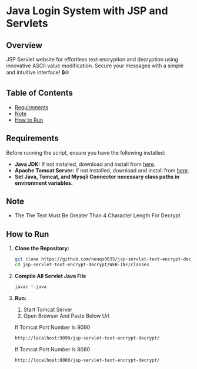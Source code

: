 # Java Login System with JSP and Servlets

## Overview
JSP Servlet website for effortless text encryption and decryption using innovative ASCII value modification. Secure your messages with a simple and intuitive interface! 🔒🌐

## Table of Contents
- [Requirements](#requirements)
- [Note](#note)
- [How to Run](#how-to-run)

## Requirements

Before running the script, ensure you have the following installed:

- **Java JDK:** If not installed, download and install from [here](https://www.oracle.com/java/technologies/downloads/).
- **Apache Tomcat Server:** If not installed, download and install from [here](https://tomcat.apache.org/download-90.cgi).
- **Set Java, Tomcat, and Mysqli Connector necessary class paths in environment variables.**

## Note

- The The Text Must Be Greater Than 4 Character Length For Decrypt

## How to Run


1. **Clone the Repository:**
   ```bash
   git clone https://github.com/neuqs0035/jsp-servlet-text-encrypt-decrypt.git
   cd jsp-servlet-text-encrypt-decrypt/WEB-INF/classes
   ```
2. **Compile All Servlet Java File**
   ```bash
   javac *.java
   ```

3. **Run:**
   1. Start Tomcat Server
   2. Open Browser And Paste Below Url
      
   If Tomcat Port Number Is 9090
   ```bash
   http://localhost:9090/jsp-servlet-text-encrypt-decrypt/
   ```
   
   If Tomcat Port Number Is 8080
    ```bash
   http://localhost:8080/jsp-servlet-text-encrypt-decrypt/
   ```
